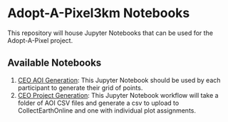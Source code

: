 # Adopt-A-Pixel3km Notebooks

This repository will house Jupyter Notebooks that can be used for the Adopt-A-Pixel project.

## Available Notebooks
1. [CEO AOI Generation](https://colab.research.google.com/drive/1jOzRTG8wyeOY_y2f_x-ARQeIk7P3djLD?usp=sharing): This Jupyter Notebook should be used by each participant to generate their grid of points.
2. [CEO Project Generation](https://github.com/Piphi5/Adopt-a-Pixel3km-Notebooks/tree/main/CEO%20Project%20Generation): This Jupyter Notebook workflow will take a folder of AOI CSV files and generate a csv to upload to CollectEarthOnline and one with individual plot assignments.

